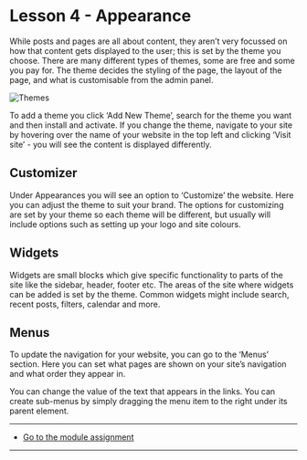 # Lesson 4 - Appearance

While posts and pages are all about content, they aren’t very focussed on how that content gets displayed to the user; this is set by the theme you choose. There are many different types of themes, some are free and some you pay for. The theme decides the styling of the page, the layout of the page, and what is customisable from the admin panel.

<img src="/images/cms_lesson1-4_1.jpg" alt="Themes" style="max-width:1140px">

To add a theme you click ‘Add New Theme’, search for the theme you want and then install and activate. If you change the theme, navigate to your site by hovering over the name of your website in the top left and clicking ‘Visit site’ - you will see the content is displayed differently.

## Customizer

Under Appearances you will see an option to ‘Customize’ the website. Here you can adjust the theme to suit your brand. The options for customizing are set by your theme so each theme will be different, but usually will include options such as setting up your logo and site colours.

## Widgets

Widgets are small blocks which give specific functionality to parts of the site like the sidebar, header, footer etc. The areas of the site where widgets can be added is set by the theme. Common widgets might include search, recent posts, filters, calendar and more.

## Menus

To update the navigation for your website, you can go to the ‘Menus’ section. Here you can set what pages are shown on your site’s navigation and what order they appear in.

You can change the value of the text that appears in the links. You can create sub-menus by simply dragging the menu item to the right under its parent element.

---

-   [Go to the module assignment](ma)

---

